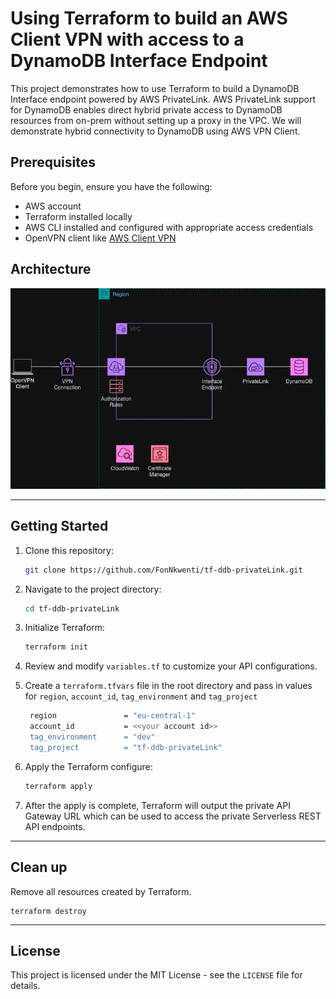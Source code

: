 # Using Terraform to build an AWS Client VPN with access to a DynamoDB Interface Endpoint
This project demonstrates how to use Terraform to build a DynamoDB Interface endpoint powered by AWS PrivateLink. AWS PrivateLink support for DynamoDB enables direct hybrid private access to DynamoDB resources from on-prem without setting up a proxy in the VPC. We will demonstrate hybrid connectivity to DynamoDB using AWS VPN Client.

## Prerequisites
Before you begin, ensure you have the following:

- AWS account
- Terraform installed locally
- AWS CLI installed and configured with appropriate access credentials
- OpenVPN client like [AWS Client VPN](https://aws.amazon.com/vpn/client-vpn-download/)

## Architecture
![Diagram](aws-client-vpn.webp)

---
## Getting Started

1. Clone this repository:

   ```bash
   git clone https://github.com/FonNkwenti/tf-ddb-privateLink.git
   ```
2. Navigate to the project directory:
   ```bash
   cd tf-ddb-privateLink
   ```
3. Initialize Terraform:
   ```bash
   terraform init
   ```
4. Review and modify `variables.tf` to customize your API configurations.
5. Create a `terraform.tfvars` file in the root directory and pass in values for `region`, `account_id`, `tag_environment` and `tag_project`
   ```bash
    region               = "eu-central-1"
    account_id           = <<your account id>>
    tag_environment      = "dev"
    tag_project          = "tf-ddb-privateLink"
   ```
6. Apply the Terraform configure:
   ```bash
   terraform apply
   ```
7. After the apply is complete, Terraform will output the private API Gateway URL which can be used to access the private Serverless REST API endpoints.

---

## Clean up
Remove all resources created by Terraform.
   ```
   terraform destroy
   ```

---



## License

This project is licensed under the MIT License - see the `LICENSE` file for details.
